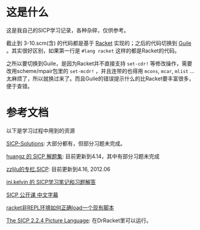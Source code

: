 这是什么
=======

这是我自己的SICP学习记录，各种杂碎，仅供参考。

截止到 3-10.scm(含) 的代码都是基于 [Racket](http://racket-lang.org/) 实现的；之后的代码切换到 [Guile](http://www.gnu.org/software/guile/) 。其实很好区别，如果第一行是 `#lang racket` 这样的都是Racket的代码。

之所以要切换到Guile，是因为Racket并不直接支持 `set-cdr!` 等修改操作，需要改用scheme/mpair包里的 `set-mcdr!` ，并且连带的也得用 `mcons`, `mcar`, `mlist` ... 太麻烦了，所以就换过来了。而且Guile的错误提示什么的比Racket要丰富很多，便于查错。

参考文档
========

以下是学习过程中用到的资源

[SICP-Solutions](http://community.schemewiki.org/?SICP-Solutions): 大部分都有，但部分习题未完成。

[huangz 的 SICP 解题集](http://sicp.readthedocs.org/en/latest/): 目前更新到4.14，其中有部分习题未完成

[zzljlu的专栏.SICP](http://blog.csdn.net/zzljlu/article/category/789761): 目前更新到4.16, 2012.06

[ini.kelvin 的 SICP学习笔记和习题解答](http://kelvinh.github.io/wiki/sicp/)

[SICP 公开课 中文字幕](http://www.douban.com/group/topic/36584558/)

[racket非REPL环境如何正确load一个现有脚本](http://www.douban.com/group/topic/42119635/)

[The SICP 2.2.4 Picture Language](http://planet.racket-lang.org/display.ss?package=sicp.plt&owner=soegaard): 在DrRacket里可以运行。
